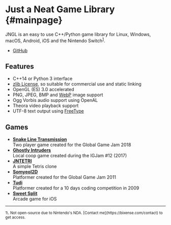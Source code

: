 # Just a Neat Game Library {#mainpage}

JNGL is an easy to use C++/Python game library for Linux, Windows, macOS, Android, iOS and the
Nintendo Switch<sup><a href="#fn1">1</a></sup>.

* [GitHub](https://github.com/jhasse/jngl)

## Features

* C++14 or Python 3 interface
* [zlib License](http://en.wikipedia.org/wiki/Zlib_license), so suitable for commercial use and
  static linking
* OpenGL (ES) 3.0 accelerated
* PNG, JPEG, BMP and [WebP](https://developers.google.com/speed/webp/) image support
* Ogg Vorbis audio support using OpenAL
* Theora video playback support
* UTF-8 text output using [FreeType](http://www.freetype.org/)

## Games

* [**Snake Line Transmission**](https://gitlab.com/jhasse/ggj2018)<br>
  Two player game created for the Global Game Jam 2018
* [**Ghostly Intruders**](https://igjam.eu/jams/igjam-12/490/)<br>
  Local coop game created during the IGJam #12 (2017)
* [**JNTETRI**](https://github.com/jhasse/jntetri)<br>
  A simple Tetris clone
* [**Somyeol2D**](https://github.com/jhasse/somyeol2d)<br>
  Platformer created for the Global Game Jam 2011
* [**Tudi**](https://github.com/jhasse/tudi)<br>
  Platformer created for a 10 days coding competition in 2009
* [**Sweet Split**](https://sensortower.com/ios/de/jan-niklas-hasse/app/sweet-split/588571983/overview)<br>
  Arcade game for iOS


<hr>
<sup id="fn1">
1\. Not open-source due to Nintendo's NDA. [Contact me](https://bixense.com/contact) to get access.
</sup>
